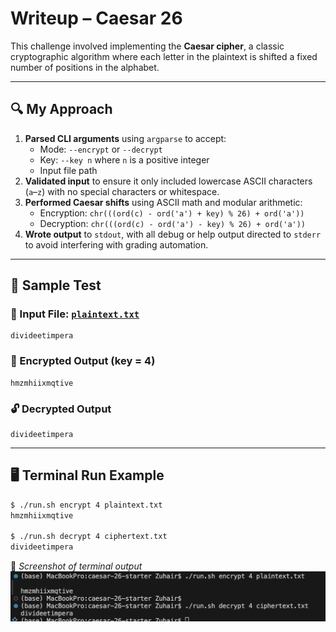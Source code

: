 # Writeup – Caesar 26

This challenge involved implementing the **Caesar cipher**, a classic cryptographic algorithm where each letter in the plaintext is shifted a fixed number of positions in the alphabet.

---

## 🔍 My Approach

1. **Parsed CLI arguments** using `argparse` to accept:
   - Mode: `--encrypt` or `--decrypt`
   - Key: `--key n` where `n` is a positive integer
   - Input file path
2. **Validated input** to ensure it only included lowercase ASCII characters (`a`–`z`) with no special characters or whitespace.
3. **Performed Caesar shifts** using ASCII math and modular arithmetic:
   - Encryption: `chr(((ord(c) - ord('a') + key) % 26) + ord('a'))`
   - Decryption: `chr(((ord(c) - ord('a') - key) % 26) + ord('a'))`
4. **Wrote output** to `stdout`, with all debug or help output directed to `stderr` to avoid interfering with grading automation.

---

## 🧪 Sample Test

### 📄 Input File: [`plaintext.txt`](./plaintext.txt)

```
divideetimpera
```

### 🔐 Encrypted Output (key = 4)

```
hmzmhiixmqtive
```

### 🔓 Decrypted Output

```
divideetimpera
```

---

## 🖥️ Terminal Run Example

```bash
$ ./run.sh encrypt 4 plaintext.txt
hmzmhiixmqtive

$ ./run.sh decrypt 4 ciphertext.txt
divideetimpera
```

📸 _Screenshot of terminal output_  
![Caesar Cipher Output](./screenshots/output.png)
